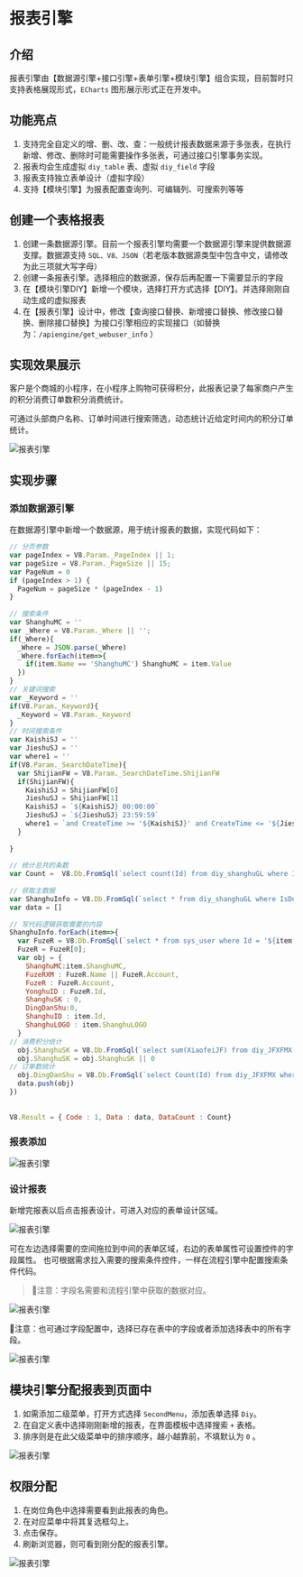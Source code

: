 # 报表引擎

## 介绍
报表引擎由【数据源引擎+接口引擎+表单引擎+模块引擎】组合实现，目前暂时只支持表格展现形式，`ECharts` 图形展示形式正在开发中。

## 功能亮点
1. 支持完全自定义的增、删、改、查：一般统计报表数据来源于多张表，在执行新增、修改、删除时可能需要操作多张表，可通过接口引擎事务实现。
2. 报表均会生成虚拟 `diy_table` 表、虚拟 `diy_field` 字段
3. 报表支持独立表单设计（虚拟字段）
4. 支持【模块引擎】为报表配置查询列、可编辑列、可搜索列等等

## 创建一个表格报表

1. 创建一条数据源引擎。目前一个报表引擎均需要一个数据源引擎来提供数据源支撑。数据源支持 `SQL、V8、JSON`（若老版本数据源类型中包含中文，请修改为此三项就大写字母）
2. 创建一条报表引擎。选择相应的数据源，保存后再配置一下需要显示的字段
3. 在【模块引擎DIY】新增一个模块，选择打开方式选择【DIY】。并选择刚刚自动生成的虚拟报表
4. 在【报表引擎】设计中，修改【查询接口替换、新增接口替换、修改接口替换、删除接口替换】为接口引擎相应的实现接口（如替换为：`/apiengine/get_webuser_info` ）

## 实现效果展示

客户是个商城的小程序，在小程序上购物可获得积分，此报表记录了每家商户产生的积分消费订单数积分消费统计。

可通过头部商户名称、订单时间进行搜索筛选，动态统计近给定时间内的积分订单统计。


 ![报表引擎](/api_plugins/report01.png)

## 实现步骤

### 添加数据源引擎
在数据源引擎中新增一个数据源，用于统计报表的数据，实现代码如下：

```js
// 分页参数
var pageIndex = V8.Param._PageIndex || 1;
var pageSize = V8.Param._PageSize || 15;
var PageNum = 0
if (pageIndex > 1) {
  PageNum = pageSize * (pageIndex - 1)
}
 
// 搜索条件
var ShanghuMC = ''
var _Where = V8.Param._Where || '';
if(_Where){
  _Where = JSON.parse(_Where)
  _Where.forEach(item=>{
    if(item.Name == 'ShanghuMC') ShanghuMC = item.Value
  })
}
// 关键词搜索
var _Keyword = ''
if(V8.Param._Keyword){
  _Keyword = V8.Param._Keyword
}
// 时间搜索条件
var KaishiSJ = ''
var JieshuSJ = ''
var where1 = ''
if(V8.Param._SearchDateTime){
  var ShijianFW = V8.Param._SearchDateTime.ShijianFW
  if(ShijianFW){
    KaishiSJ = ShijianFW[0]
    JieshuSJ = ShijianFW[1]
    KaishiSJ = `${KaishiSJ} 00:00:00`
    JieshuSJ = `${JieshuSJ} 23:59:59`
    where1 = `and CreateTime >= '${KaishiSJ}' and CreateTime <= '${JieshuSJ}'`
  }
  
}
 
// 统计总共的条数
var Count =  V8.Db.FromSql(`select count(Id) from diy_shanghuGL where IsDeleted = 0 and ShenheZT = '已通过' and ShangjiaZT = '上架' and ShanghuMC Like '%${ShanghuMC}%' and ShanghuMC Like '%${_Keyword}%'`).ToScalar()
 
// 获取主数据
var ShanghuInfo = V8.Db.FromSql(`select * from diy_shanghuGL where IsDeleted = 0 and ShenheZT = '已通过' and ShangjiaZT = '上架' and ShanghuMC Like '%${ShanghuMC}%' and ShanghuMC Like '%${_Keyword}%'  limit ${PageNum},${pageSize} `).ToArray()
var data = []
 
// 写代码逻辑获取需要的内容
ShanghuInfo.forEach(item=>{
  var FuzeR = V8.Db.FromSql(`select * from sys_user where Id = '${item.FuzeRID}'`).ToArray();
  FuzeR = FuzeR[0];
  var obj = {
    ShanghuMC:item.ShanghuMC,
    FuzeRXM : FuzeR.Name || FuzeR.Account,
    FuzeR : FuzeR.Account,
    YonghuID : FuzeR.Id,
    ShanghuSK : 0,
    DingDanShu:0,
    ShanghuID : item.Id,
    ShanghuLOGO : item.ShanghuLOGO
  }
// 消费积分统计
  obj.ShanghuSK = V8.Db.FromSql(`select sum(XiaofeiJF) from diy_JFXFMX where IsDeleted =0 and (HexiaoZT = '已完成' or HexiaoZT = '待评价' ) and ShanghuID = '${item.Id}' ` + where1).ToScalar()
  obj.ShanghuSK = obj.ShanghuSK || 0
// 订单数统计
  obj.DingDanShu = V8.Db.FromSql(`select Count(Id) from diy_JFXFMX where IsDeleted =0 and (HexiaoZT = '已完成' or HexiaoZT = '待评价' ) and ShanghuID = '${item.Id}' ` + where1).ToScalar()
  data.push(obj)
})
 
 
V8.Result = { Code : 1, Data : data, DataCount : Count}
```

### 报表添加

 ![报表引擎](/api_plugins/report02.png)

### 设计报表
新增完报表以后点击报表设计，可进入对应的表单设计区域。

 ![报表引擎](/api_plugins/report03.png)

可在左边选择需要的空间拖拉到中间的表单区域，右边的表单属性可设置控件的字段属性。
也可根据需求拉入需要的搜索条件控件，一样在流程引擎中配置搜索条件代码。

>🌈注意：字段名需要和流程引擎中获取的数据对应。

 ![报表引擎](/api_plugins/report04.png)

 🌈注意：也可通过字段配置中，选择已存在表中的字段或者添加选择表中的所有字段。

![报表引擎](/api_plugins/report05.png)

## 模块引擎分配报表到页面中

1. 如需添加二级菜单，打开方式选择 `SecondMenu`，添加表单选择 `Diy`。
2. 在自定义表中选择刚刚新增的报表，在界面模板中选择搜索 `+` 表格。
3. 排序则是在此父级菜单中的排序顺序，越小越靠前，不填默认为 `0` 。

![报表引擎](/api_plugins/report06.png)

## 权限分配

1. 在岗位角色中选择需要看到此报表的角色。
2. 在对应菜单中将其复选框勾上。
3. 点击保存。
4. 刷新浏览器，则可看到刚分配的报表引擎。

![报表引擎](/api_plugins/report07.png)